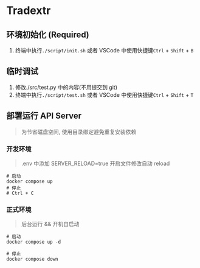 # Tradextr

## 环境初始化 (Required)

1. 终端中执行`./script/init.sh` 或者 VSCode 中使用快捷键`Ctrl` + `Shift` + `B`

## 临时调试

1. 修改./src/test.py 中的内容(不用提交到 git)
2. 终端中执行`./script/test.sh` 或者 VSCode 中使用快捷键`Ctrl` + `Shift` + `T`

## 部署运行 API Server

> 为节省磁盘空间, 使用目录绑定避免重复安装依赖

### 开发环境

> .env 中添加 SERVER_RELOAD=true 开启文件修改自动 reload

```shell
# 启动
docker compose up
# 停止
# Ctrl + C
```

### 正式环境

> 后台运行 && 开机自启动

```shell
# 启动
docker compose up -d

# 停止
docker compose down
```
